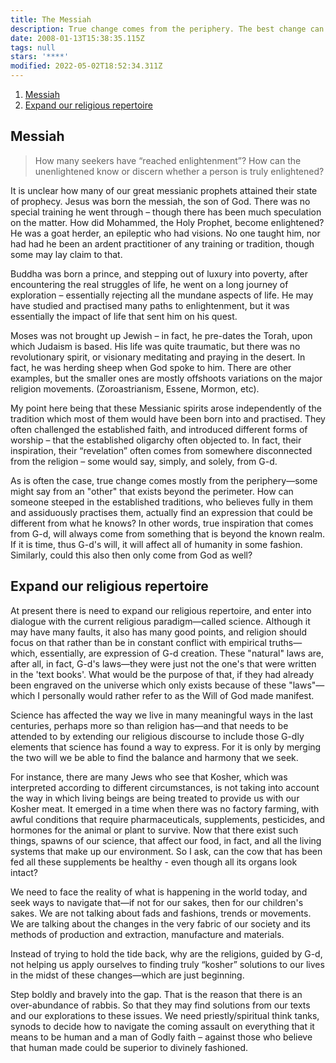```yaml
---
title: The Messiah
description: True change comes from the periphery. The best change can be
date: 2008-01-13T15:38:35.115Z
tags: null
stars: '****'
modified: 2022-05-02T18:52:34.311Z
---
```


1. [Messiah](#messiah)
2. [Expand our religious repertoire](#expand-our-religious-repertoire)

## Messiah

> How many seekers have “reached enlightenment”? How can the unenlightened know or discern whether a person is truly enlightened?

It is unclear how many of our great messianic prophets attained their state of prophecy. Jesus was born the messiah, the son of God. There was no special training he went through – though there has been much speculation on the matter. How did Mohammed, the Holy Prophet, become enlightened? He was a goat herder, an epileptic who had visions. No one taught him, nor had had he been an ardent practitioner of any training or tradition, though some may lay claim to that.

Buddha was born a prince, and stepping out of luxury into poverty, after encountering the real struggles of life, he went on a long journey of exploration – essentially rejecting all the mundane aspects of life. He may have studied and practised many paths to enlightenment, but it was essentially the impact of life that sent him on his quest.

Moses was not brought up Jewish – in fact, he pre-dates the Torah, upon which Judaism is based. His life was quite traumatic, but there was no revolutionary spirit, or visionary meditating and praying in the desert. In fact, he was herding sheep when God spoke to him. There are other examples, but the smaller ones are mostly offshoots variations on the major religion movements. (Zoroastrianism, Essene, Mormon, etc).

My point here being that these Messianic spirits arose independently of the tradition which most of them would have been born into and practised. They often challenged the established faith, and introduced different forms of worship – that the established oligarchy often objected to. In fact, their inspiration, their “revelation” often comes from somewhere disconnected from the religion – some would say, simply, and solely, from G-d.

As is often the case, true change comes mostly from the periphery&mdash;some might say from an "other" that exists beyond the perimeter. How can someone steeped in the established traditions, who believes fully in them and assiduously practises them, actually find an expression that could be different from what he knows? In other words, true inspiration that comes from G-d, will always come from something that is beyond the known realm. If it is time, thus G-d's will, it will affect all of humanity in some fashion. Similarly, could this also then only come from God as well?

## Expand our religious repertoire

At present there is need to expand our religious repertoire, and enter into dialogue with the current religious paradigm&mdash;called science. Although it may have many faults, it also has many good points, and religion should focus on that rather than be in constant conflict with empirical truths&mdash;which, essentially, are expression of G-d creation. These "natural" laws are, after all, in fact, G-d's laws&mdash;they were just not the one's that were written in the 'text books'. What would be the purpose of that, if they had already been engraved on the universe which only exists because of these "laws"&mdash;which I personally would rather refer to as the Will of God made manifest.

Science has affected the way we live in many meaningful ways in the last centuries, perhaps more so than religion has&mdash;and that needs to be attended to by extending our religious discourse to include those G-dly elements that science has found a way to express. For it is only by merging the two will we be able to find the balance and harmony that we seek.

For instance, there are many Jews who see that Kosher, which was interpreted according to different circumstances, is not taking into account the way in which living beings are being treated to provide us with our Kosher meat. It emerged in a time when there was no factory farming, with awful conditions that require pharmaceuticals, supplements, pesticides, and hormones for the animal or plant to survive. Now that there exist such things, spawns of our science, that affect our food, in fact, and all the living systems that make up our environment. So I ask, can the cow that has been fed all these supplements be healthy - even though all its organs look intact?

We need to face the reality of what is happening in the world today, and seek ways to navigate that&mdash;if not for our sakes, then for our children's sakes. We are not talking about fads and fashions, trends or movements. We are talking about the changes in the very fabric of our society and its methods of production and extraction, manufacture and materials.

Instead of trying to hold the tide back, why are the religions, guided by G-d, not helping us apply ourselves to finding truly “kosher” solutions to our lives in the midst of these changes&mdash;which are just beginning.

Step boldly and bravely into the gap. That is the reason that there is an over-abundance of rabbis. So that they may find solutions from our texts and our explorations to these issues. We need priestly/spiritual think tanks, synods to decide how to navigate the coming assault on everything that it means to be human and a man of Godly faith – against those who believe that human made could be superior to divinely fashioned.
